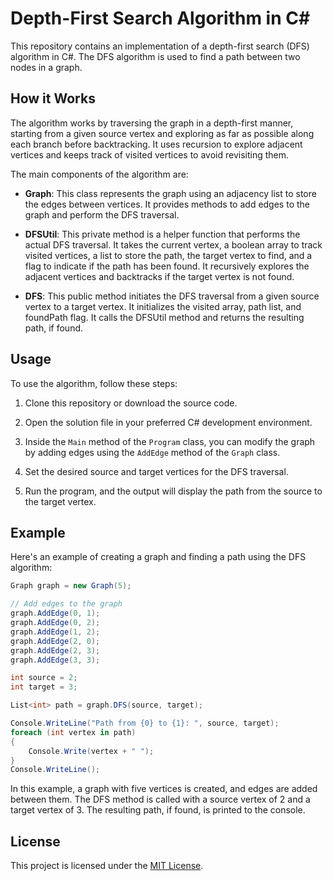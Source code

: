 # Depth-First Search Algorithm in C#

This repository contains an implementation of a depth-first search (DFS) algorithm in C#. The DFS algorithm is used to find a path between two nodes in a graph.

## How it Works

The algorithm works by traversing the graph in a depth-first manner, starting from a given source vertex and exploring as far as possible along each branch before backtracking. It uses recursion to explore adjacent vertices and keeps track of visited vertices to avoid revisiting them.

The main components of the algorithm are:

- **Graph**: This class represents the graph using an adjacency list to store the edges between vertices. It provides methods to add edges to the graph and perform the DFS traversal.

- **DFSUtil**: This private method is a helper function that performs the actual DFS traversal. It takes the current vertex, a boolean array to track visited vertices, a list to store the path, the target vertex to find, and a flag to indicate if the path has been found. It recursively explores the adjacent vertices and backtracks if the target vertex is not found.

- **DFS**: This public method initiates the DFS traversal from a given source vertex to a target vertex. It initializes the visited array, path list, and foundPath flag. It calls the DFSUtil method and returns the resulting path, if found.

## Usage

To use the algorithm, follow these steps:

1. Clone this repository or download the source code.

2. Open the solution file in your preferred C# development environment.

3. Inside the `Main` method of the `Program` class, you can modify the graph by adding edges using the `AddEdge` method of the `Graph` class.

4. Set the desired source and target vertices for the DFS traversal.

5. Run the program, and the output will display the path from the source to the target vertex.

## Example

Here's an example of creating a graph and finding a path using the DFS algorithm:

```csharp
Graph graph = new Graph(5);

// Add edges to the graph
graph.AddEdge(0, 1);
graph.AddEdge(0, 2);
graph.AddEdge(1, 2);
graph.AddEdge(2, 0);
graph.AddEdge(2, 3);
graph.AddEdge(3, 3);

int source = 2;
int target = 3;

List<int> path = graph.DFS(source, target);

Console.WriteLine("Path from {0} to {1}: ", source, target);
foreach (int vertex in path)
{
    Console.Write(vertex + " ");
}
Console.WriteLine();
```

In this example, a graph with five vertices is created, and edges are added between them. The DFS method is called with a source vertex of 2 and a target vertex of 3. The resulting path, if found, is printed to the console.

## License

This project is licensed under the [MIT License](LICENSE).
